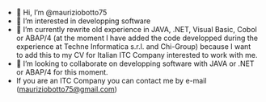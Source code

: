 - 👋 Hi, I’m @mauriziobotto75
- 👀 I’m interested in developping software
- 🌱 I’m currently rewrite old experience in JAVA, .NET, Visual Basic, Cobol or ABAP/4 (at the moment I have added the code developped during the experience at Techne Informatica s.r.l. and Chi-Group) because I want to add this to my CV for Italian ITC Company interested to work with me.
- 💞️ I’m looking to collaborate on developping software with JAVA or .NET or ABAP/4 for this moment.
- If you are an ITC Company you can contact me by e-mail (mauriziobotto75@gmail.com)

<!---
mauriziobotto75/mauriziobotto75 is a ✨ special ✨ repository because its `README.md` (this file) appears on your GitHub profile.
You can click the Preview link to take a look at your changes.
--->
